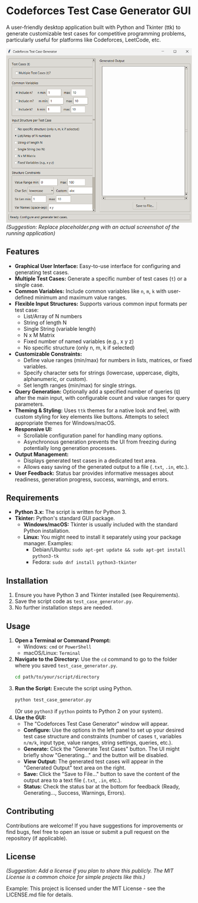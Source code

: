 # Codeforces Test Case Generator GUI

A user-friendly desktop application built with Python and Tkinter (ttk) to generate customizable test cases for competitive programming problems, particularly useful for platforms like Codeforces, LeetCode, etc.

![Screenshot Placeholder](img.png)
*(Suggestion: Replace placeholder.png with an actual screenshot of the running application)*

## Features

* **Graphical User Interface:** Easy-to-use interface for configuring and generating test cases.
* **Multiple Test Cases:** Generate a specific number of test cases (`t`) or a single case.
* **Common Variables:** Include common variables like `n`, `m`, `k` with user-defined minimum and maximum value ranges.
* **Flexible Input Structures:** Supports various common input formats per test case:
    * List/Array of N numbers
    * String of length N
    * Single String (variable length)
    * N x M Matrix
    * Fixed number of named variables (e.g., x y z)
    * No specific structure (only n, m, k if selected)
* **Customizable Constraints:**
    * Define value ranges (min/max) for numbers in lists, matrices, or fixed variables.
    * Specify character sets for strings (lowercase, uppercase, digits, alphanumeric, or custom).
    * Set length ranges (min/max) for single strings.
* **Query Generation:** Optionally add a specified number of queries (`Q`) after the main input, with configurable count and value ranges for query parameters.
* **Theming & Styling:** Uses `ttk` themes for a native look and feel, with custom styling for key elements like buttons. Attempts to select appropriate themes for Windows/macOS.
* **Responsive UI:**
    * Scrollable configuration panel for handling many options.
    * Asynchronous generation prevents the UI from freezing during potentially long generation processes.
* **Output Management:**
    * Displays generated test cases in a dedicated text area.
    * Allows easy saving of the generated output to a file (`.txt`, `.in`, etc.).
* **User Feedback:** Status bar provides informative messages about readiness, generation progress, success, warnings, and errors.

## Requirements

* **Python 3.x:** The script is written for Python 3.
* **Tkinter:** Python's standard GUI package.
    * **Windows/macOS:** Tkinter is usually included with the standard Python installation.
    * **Linux:** You might need to install it separately using your package manager. Examples:
        * Debian/Ubuntu: `sudo apt-get update && sudo apt-get install python3-tk`
        * Fedora: `sudo dnf install python3-tkinter`

## Installation

1.  Ensure you have Python 3 and Tkinter installed (see Requirements).
2.  Save the script code as `test_case_generator.py`.
3.  No further installation steps are needed.

## Usage

1.  **Open a Terminal or Command Prompt:**
    * Windows: `cmd` or `PowerShell`
    * macOS/Linux: `Terminal`
2.  **Navigate to the Directory:** Use the `cd` command to go to the folder where you saved `test_case_generator.py`.
    ```bash
    cd path/to/your/script/directory
    ```
3.  **Run the Script:** Execute the script using Python.
    ```bash
    python test_case_generator.py
    ```
    (Or use `python3` if `python` points to Python 2 on your system).
4.  **Use the GUI:**
    * The "Codeforces Test Case Generator" window will appear.
    * **Configure:** Use the options in the left panel to set up your desired test case structure and constraints (number of cases `t`, variables `n/m/k`, input type, value ranges, string settings, queries, etc.).
    * **Generate:** Click the "Generate Test Cases" button. The UI might briefly show "Generating..." and the button will be disabled.
    * **View Output:** The generated test cases will appear in the "Generated Output" text area on the right.
    * **Save:** Click the "Save to File..." button to save the content of the output area to a text file (`.txt`, `.in`, etc.).
    * **Status:** Check the status bar at the bottom for feedback (Ready, Generating..., Success, Warnings, Errors).

## Contributing

Contributions are welcome! If you have suggestions for improvements or find bugs, feel free to open an issue or submit a pull request on the repository (if applicable).

## License

*(Suggestion: Add a license if you plan to share this publicly. The MIT License is a common choice for simple projects like this.)*

Example: This project is licensed under the MIT License - see the LICENSE.md file for details.